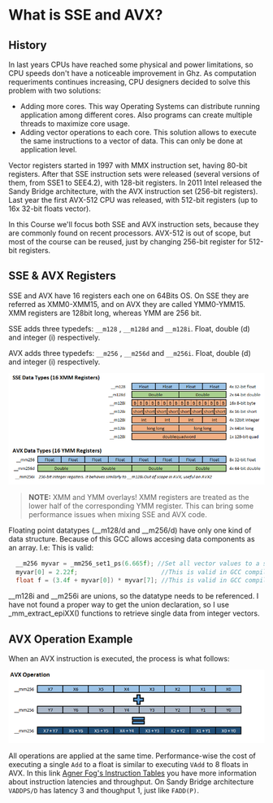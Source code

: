 # What is SSE and AVX?

## History

In last years CPUs have reached some physical and power limitations, so CPU speeds don't have a noticeable improvement in Ghz.
As computation requeriments continues increasing, CPU designers decided to solve this problem with two solutions:

-  Adding more cores. This way Operating Systems can distribute running application among different cores. Also programs can create multiple threads to maximize core usage.
-  Adding vector operations to each core. This solution allows to execute the same instructions to a vector of data. This can only be done at application level.

Vector registers started in 1997 with MMX instruction set, having 80-bit registers. After that SSE instruction sets were released (several versions of them, from SSE1 to SEE4.2), with 128-bit registers.
In 2011 Intel released the Sandy Bridge architecture, with the AVX instruction set (256-bit registers).
Last year the first AVX-512 CPU was released, with 512-bit registers (up to 16x 32-bit floats vector).

In this Course we'll focus both SSE and AVX instruction sets, because they are commonly found on recent processors. AVX-512 is out of scope, but most of the course can be reused, just by changing 256-bit register for 512-bit registers.

## SSE & AVX Registers

SSE and AVX have 16 registers each one on 64Bits OS. On SSE they are referred as XMM0-XMM15, and on AVX they are called YMM0-YMM15. XMM registers are 128bit long, whereas YMM are 256 bit.

SSE adds three typedefs: `__m128` , `__m128d` and `__m128i`. Float, double (d) and integer (i) 
respectively.

AVX adds three typedefs: `__m256` , `__m256d` and `__m256i`. Float, double (d) and integer (i) 
respectively.

![SSE & AVX Registers](avx.png)

>**NOTE:** XMM and YMM overlays! XMM registers are treated as the lower half of the corresponding YMM register. This can bring some performance issues when mixing SSE and AVX code.

Floating point datatypes (\_\_m128/d and \_\_m256/d) have only one kind of data structure. Because of this GCC allows accesing data components as an array.
 I.e: This is valid:
```cpp
  __m256 myvar = _mm256_set1_ps(6.665f); //Set all vector values to a single float
  myvar[0] = 2.22f;                       //This is valid in GCC compiler
  float f = (3.4f + myvar[0]) * myvar[7]; //This is valid in GCC compiler
```

\_\_m128i and \_\_m256i are unions, so the datatype needs to be referenced. I have not found a proper way to get the union declaration, so I use _mm_extract_epiXX() functions to retrieve single data from integer vectors.

## AVX Operation Example

When an AVX instruction is executed, the process is what follows:

![AVX Add](avxplus.png)

All operations are applied at the same time. Performance-wise the cost of executing a single `Add` to a float is similar to executing `VAdd` to 8 floats in AVX. In this link [Agner Fog's Instruction Tables](http://www.agner.org/optimize/instruction_tables.pdf) you have more information about instruction latencies and throughput.  On Sandy Bridge architecture `VADDPS/D` has latency 3 and thoughput 1, just like `FADD(P)`.
